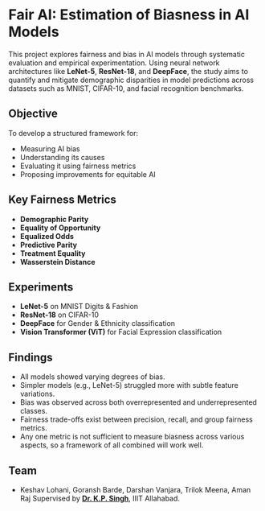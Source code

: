 # Fair AI: Estimation of Biasness in AI Models

This project explores fairness and bias in AI models through systematic evaluation and empirical experimentation. Using neural network architectures like **LeNet-5**, **ResNet-18**, and **DeepFace**, the study aims to quantify and mitigate demographic disparities in model predictions across datasets such as MNIST, CIFAR-10, and facial recognition benchmarks.

## Objective

To develop a structured framework for:

* Measuring AI bias
* Understanding its causes
* Evaluating it using fairness metrics
* Proposing improvements for equitable AI

## Key Fairness Metrics

* **Demographic Parity**
* **Equality of Opportunity**
* **Equalized Odds**
* **Predictive Parity**
* **Treatment Equality**
* **Wasserstein Distance**

## Experiments

* **LeNet-5** on MNIST Digits & Fashion
* **ResNet-18** on CIFAR-10
* **DeepFace** for Gender & Ethnicity classification
* **Vision Transformer (ViT)** for Facial Expression classification

## Findings

* All models showed varying degrees of bias.
* Simpler models (e.g., LeNet-5) struggled more with subtle feature variations.
* Bias was observed across both overrepresented and underrepresented classes.
* Fairness trade-offs exist between precision, recall, and group fairness metrics.
* Any one metric is not sufficient to measure biasness across various aspects, so a framework of all combined will work well. 

## Team

* Keshav Lohani, Goransh Barde, Darshan Vanjara, Trilok Meena, Aman Raj
  Supervised by [**Dr. K.P. Singh**](https://profile.iiita.ac.in/kpsingh/), IIIT Allahabad.


